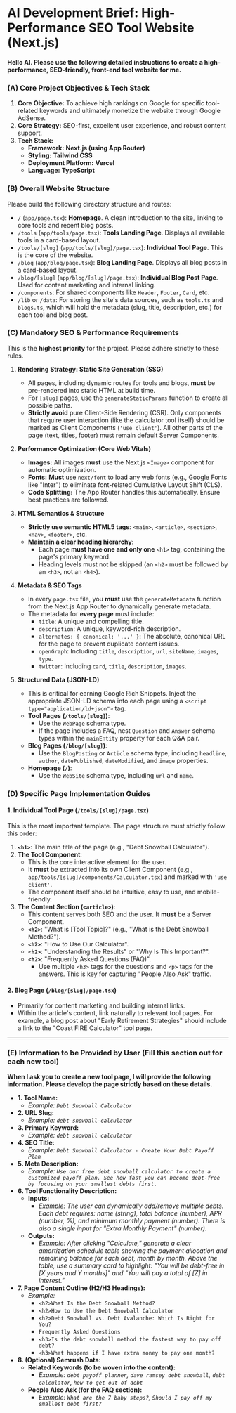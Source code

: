 # AI Development Brief: High-Performance SEO Tool Website (Next.js)

**Hello AI. Please use the following detailed instructions to create a high-performance, SEO-friendly, front-end tool website for me.**

### (A) Core Project Objectives & Tech Stack

1.  **Core Objective:** To achieve high rankings on Google for specific tool-related keywords and ultimately monetize the website through Google AdSense.
2.  **Core Strategy:** SEO-first, excellent user experience, and robust content support.
3.  **Tech Stack:**
    - **Framework:** **Next.js (using App Router)**
    - **Styling:** **Tailwind CSS**
    - **Deployment Platform:** **Vercel**
    - **Language:** **TypeScript**

### (B) Overall Website Structure

Please build the following directory structure and routes:

- `/` (`app/page.tsx`): **Homepage**. A clean introduction to the site, linking to core tools and recent blog posts.
- `/tools` (`app/tools/page.tsx`): **Tools Landing Page**. Displays all available tools in a card-based layout.
- `/tools/[slug]` (`app/tools/[slug]/page.tsx`): **Individual Tool Page**. This is the core of the website.
- `/blog` (`app/blog/page.tsx`): **Blog Landing Page**. Displays all blog posts in a card-based layout.
- `/blog/[slug]` (`app/blog/[slug]/page.tsx`): **Individual Blog Post Page**. Used for content marketing and internal linking.
- `/components`: For shared components like `Header`, `Footer`, `Card`, etc.
- `/lib` or `/data`: For storing the site's data sources, such as `tools.ts` and `blogs.ts`, which will hold the metadata (slug, title, description, etc.) for each tool and blog post.

### (C) Mandatory SEO & Performance Requirements

This is the **highest priority** for the project. Please adhere strictly to these rules.

1.  **Rendering Strategy: Static Site Generation (SSG)**

    - All pages, including dynamic routes for tools and blogs, **must** be pre-rendered into static HTML at build time.
    - For `[slug]` pages, use the `generateStaticParams` function to create all possible paths.
    - **Strictly avoid** pure Client-Side Rendering (CSR). Only components that require user interaction (like the calculator tool itself) should be marked as Client Components (`'use client'`). All other parts of the page (text, titles, footer) must remain default Server Components.

2.  **Performance Optimization (Core Web Vitals)**

    - **Images:** All images **must** use the Next.js `<Image>` component for automatic optimization.
    - **Fonts:** **Must** use `next/font` to load any web fonts (e.g., Google Fonts like "Inter") to eliminate font-related Cumulative Layout Shift (CLS).
    - **Code Splitting:** The App Router handles this automatically. Ensure best practices are followed.

3.  **HTML Semantics & Structure**

    - **Strictly use semantic HTML5 tags**: `<main>`, `<article>`, `<section>`, `<nav>`, `<footer>`, etc.
    - **Maintain a clear heading hierarchy**:
      - Each page **must have one and only one** `<h1>` tag, containing the page's primary keyword.
      - Heading levels must not be skipped (an `<h2>` must be followed by an `<h3>`, not an `<h4>`).

4.  **Metadata & SEO Tags**

    - In every `page.tsx` file, you **must** use the `generateMetadata` function from the Next.js App Router to dynamically generate metadata.
    - The metadata for **every page** must include:
      - `title`: A unique and compelling title.
      - `description`: A unique, keyword-rich description.
      - `alternates: { canonical: '...' }`: The absolute, canonical URL for the page to prevent duplicate content issues.
      - `openGraph`: Including `title`, `description`, `url`, `siteName`, `images`, `type`.
      - `twitter`: Including `card`, `title`, `description`, `images`.

5.  **Structured Data (JSON-LD)**
    - This is critical for earning Google Rich Snippets. Inject the appropriate JSON-LD schema into each page using a `<script type="application/ld+json">` tag.
    - **Tool Pages (`/tools/[slug]`)**:
      - Use the `WebPage` schema type.
      - If the page includes a FAQ, nest `Question` and `Answer` schema types within the `mainEntity` property for each Q&A pair.
    - **Blog Pages (`/blog/[slug]`)**:
      - Use the `BlogPosting` or `Article` schema type, including `headline`, `author`, `datePublished`, `dateModified`, and `image` properties.
    - **Homepage (`/`)**:
      - Use the `WebSite` schema type, including `url` and `name`.

### (D) Specific Page Implementation Guides

#### 1. Individual Tool Page (`/tools/[slug]/page.tsx`)

This is the most important template. The page structure must strictly follow this order:

1.  **`<h1>`**: The main title of the page (e.g., "Debt Snowball Calculator").
2.  **The Tool Component**:
    - This is the core interactive element for the user.
    - It **must** be extracted into its own Client Component (e.g., `app/tools/[slug]/components/Calculator.tsx`) and marked with `'use client'`.
    - The component itself should be intuitive, easy to use, and mobile-friendly.
3.  **The Content Section (`<article>`)**:
    - This content serves both SEO and the user. It **must** be a Server Component.
    - **`<h2>`**: "What is [Tool Topic]?" (e.g., "What is the Debt Snowball Method?").
    - **`<h2>`**: "How to Use Our Calculator".
    - **`<h2>`**: "Understanding the Results" or "Why Is This Important?".
    - **`<h2>`**: "Frequently Asked Questions (FAQ)".
      - Use multiple `<h3>` tags for the questions and `<p>` tags for the answers. This is key for capturing "People Also Ask" traffic.

#### 2. Blog Page (`/blog/[slug]/page.tsx`)

- Primarily for content marketing and building internal links.
- Within the article's content, link naturally to relevant tool pages. For example, a blog post about "Early Retirement Strategies" should include a link to the "Coast FIRE Calculator" tool page.

---

### (E) Information to be Provided by User (Fill this section out for each new tool)

**When I ask you to create a new tool page, I will provide the following information. Please develop the page strictly based on these details.**

- **1. Tool Name:**
  - _Example: `Debt Snowball Calculator`_
- **2. URL Slug:**
  - _Example: `debt-snowball-calculator`_
- **3. Primary Keyword:**
  - _Example: `debt snowball calculator`_
- **4. SEO Title:**
  - _Example: `Debt Snowball Calculator - Create Your Debt Payoff Plan`_
- **5. Meta Description:**
  - _Example: `Use our free debt snowball calculator to create a customized payoff plan. See how fast you can become debt-free by focusing on your smallest debts first.`_
- **6. Tool Functionality Description:**
  - **Inputs:**
    - _Example: The user can dynamically add/remove multiple debts. Each debt requires: name (string), total balance (number), APR (number, %), and minimum monthly payment (number). There is also a single input for "Extra Monthly Payment" (number)._
  - **Outputs:**
    - _Example: After clicking "Calculate," generate a clear amortization schedule table showing the payment allocation and remaining balance for each debt, month by month. Above the table, use a summary card to highlight: "You will be debt-free in [X years and Y months]" and "You will pay a total of [Z] in interest."_
- **7. Page Content Outline (H2/H3 Headings):**
  - _Example:_
    - `<h2>What Is the Debt Snowball Method?`
    - `<h2>How to Use the Debt Snowball Calculator`
    - `<h2>Debt Snowball vs. Debt Avalanche: Which Is Right for You?`
    - `Frequently Asked Questions`
    - `<h3>Is the debt snowball method the fastest way to pay off debt?`
    - `<h3>What happens if I have extra money to pay one month?`
- **8. (Optional) Semrush Data:**
  - **Related Keywords (to be woven into the content):**
    - _Example: `debt payoff planner`, `dave ramsey debt snowball`, `debt calculator`, `how to get out of debt`_
  - **People Also Ask (for the FAQ section):**
    - _Example: `What are the 7 baby steps?`, `Should I pay off my smallest debt first?`_
